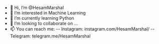 - 👋 Hi, I’m @HesamMarshal
- 👀 I’m interested in Machine Learning
- 🌱 I’m currently learning Python 
- 💞️ I’m looking to collaborate on ...
- 📫 You can reach me:
-- Instagram: instagram.com/HesamMarshal/
-- Telegram: telegram.me/HesamMarshal
<!---
HesamMarshal/HesamMarshal is a ✨ special ✨ repository because its `README.md` (this file) appears on your GitHub profile.
You can click the Preview link to take a look at your changes.
--->
